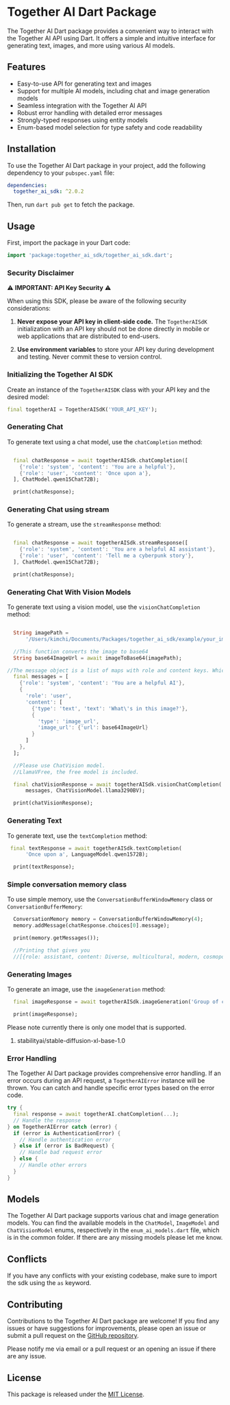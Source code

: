 # Together AI Dart Package

The Together AI Dart package provides a convenient way to interact with the Together AI API using Dart. It offers a simple and intuitive interface for generating text, images, and more using various AI models.

## Features

- Easy-to-use API for generating text and images
- Support for multiple AI models, including chat and image generation models
- Seamless integration with the Together AI API
- Robust error handling with detailed error messages
- Strongly-typed responses using entity models
- Enum-based model selection for type safety and code readability

## Installation

To use the Together AI Dart package in your project, add the following dependency to your `pubspec.yaml` file:

```yaml
dependencies:
  together_ai_sdk: ^2.0.2
```

Then, run `dart pub get` to fetch the package.

## Usage

First, import the package in your Dart code:

```dart
import 'package:together_ai_sdk/together_ai_sdk.dart';
```

### Security Disclaimer

⚠️ **IMPORTANT: API Key Security** ⚠️

When using this SDK, please be aware of the following security considerations:

1. **Never expose your API key in client-side code.** The `TogetherAISdK` initialization with an API key should not be done directly in mobile or web applications that are distributed to end-users.

2. **Use environment variables** to store your API key during development and testing. Never commit these to version control.


### Initializing the Together AI SDK

Create an instance of the `TogetherAISDK` class with your API key and the desired model:

```dart
final togetherAI = TogetherAISdK('YOUR_API_KEY');
```

### Generating Chat

To generate text using a chat model, use the `chatCompletion` method:

```dart

  final chatResponse = await togetherAISdk.chatCompletion([
    {'role': 'system', 'content': 'You are a helpful'},
    {'role': 'user', 'content': 'Once upon a'},
  ], ChatModel.qwen15Chat72B);

  print(chatResponse);
```

### Generating Chat using stream

To generate a stream, use the `streamResponse` method:

```dart

  final chatResponse = await togetherAISdk.streamResponse([
    {'role': 'system', 'content': 'You are a helpful AI assistant'},
    {'role': 'user', 'content': 'Tell me a cyberpunk story'},
  ], ChatModel.qwen15Chat72B);

  print(chatResponse);
```

### Generating Chat With Vision Models

To generate text using a vision model, use the `visionChatCompletion` method:

```dart

  String imagePath =
      '/Users/kimchi/Documents/Packages/together_ai_sdk/example/your_image_name.jpeg';

  //This function converts the image to base64
  String base64ImageUrl = await imageToBase64(imagePath);

//The message object is a list of maps with role and content keys. Which is not the same as the Message class in the SDK.
  final messages = [
    {'role': 'system', 'content': 'You are a helpful AI'},
    {
      'role': 'user',
      'content': [
        {'type': 'text', 'text': 'What\'s in this image?'},
        {
          'type': 'image_url',
          'image_url': {'url': base64ImageUrl}
        }
      ]
    },
  ];

  //Please use ChatVision model.
  //LlamaVFree, the free model is included.

  final chatVisionResponse = await togetherAISdk.visionChatCompletion(
      messages, ChatVisionModel.llama3290BV);

  print(chatVisionResponse);
```

### Generating Text 

To generate text, use the `textCompletion` method:

```dart
 final textResponse = await togetherAISdk.textCompletion(
      'Once upon a', LanguageModel.qwen1572B);

  print(textResponse);
```

### Simple conversation memory class

To use simple memory, use the `ConversationBufferWindowMemory` class or `ConversationBufferMemory`:

```dart
  ConversationMemory memory = ConversationBufferWindowMemory(4);
  memory.addMessage(chatResponse.choices[0].message);

  print(memory.getMessages());

  //Printing that gives you 
  //[{role: assistant, content: Diverse, multicultural, modern, cosmopolitan, city-state, financial hub, green spaces, food paradise, vibrant nightlife,狮城。}]
```

### Generating Images

To generate an image, use the `imageGeneration` method:

```dart
  final imageResponse = await togetherAISdk.imageGeneration('Group of cats', imageModel: ImageModel.stableDiffusionXL1_0);

  print(imageResponse);
```

Please note currently there is only one model that is supported.
1) stabilityai/stable-diffusion-xl-base-1.0



### Error Handling

The Together AI Dart package provides comprehensive error handling. If an error occurs during an API request, a `TogetherAIError` instance will be thrown. You can catch and handle specific error types based on the error code.

```dart
try {
  final response = await togetherAI.chatCompletion(...);
  // Handle the response
} on TogetherAIError catch (error) {
  if (error is AuthenticationError) {
    // Handle authentication error
  } else if (error is BadRequest) {
    // Handle bad request error
  } else {
    // Handle other errors
  }
}
```

## Models

The Together AI Dart package supports various chat and image generation models. You can find the available models in the `ChatModel`, `ImageModel` and `ChatVisionModel` enums, respectively in the `enum_ai_models.dart` file, which is in the common folder.
If there are any missing models please let me know.

## Conflicts

If you have any conflicts with your existing codebase, make sure to import the sdk using the `as` keyword.

## Contributing

Contributions to the Together AI Dart package are welcome! If you find any issues or have suggestions for improvements, please open an issue or submit a pull request on the [GitHub repository](https://github.com/ilovekimchi6/together-ai-dart).

Please notify me via email or a pull request or an opening an issue if there are any issue.

## License

This package is released under the [MIT License](https://opensource.org/licenses/MIT).
```


